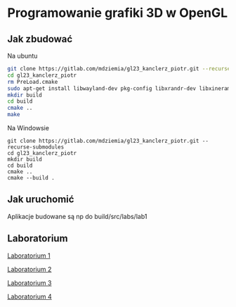 # Programowanie grafiki 3D w OpenGL

## Jak zbudować

Na ubuntu
```sh
git clone https://gitlab.com/mdziemia/gl23_kanclerz_piotr.git --recurse-submodules
cd gl23_kanclerz_piotr
rm PreLoad.cmake
sudo apt-get install libwayland-dev pkg-config libxrandr-dev libxinerama-dev libxkbcommon-dev libxcursor-dev libxi-dev
mkdir build
cd build
cmake .. 
make
```

Na Windowsie
```
git clone https://gitlab.com/mdziemia/gl23_kanclerz_piotr.git --recurse-submodules
cd gl23_kanclerz_piotr
mkdir build
cd build
cmake ..
cmake --build .
```

## Jak uruchomić

Aplikacje budowane są np do build/src/labs/lab1

## Laboratorium 
[Laboratorium 1](./src/labs/lab1)

[Laboratorium 2](./src/labs/lab2)

[Laboratorium 3](./src/labs/lab3)

[Laboratorium 4](./src/labs/lab4)

